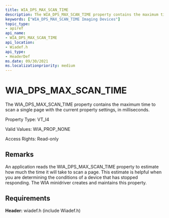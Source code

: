 ```yaml
---
title: WIA_DPS_MAX_SCAN_TIME
description: The WIA_DPS_MAX_SCAN_TIME property contains the maximum time to scan a single page with the current property settings, in milliseconds.
keywords: ["WIA_DPS_MAX_SCAN_TIME Imaging Devices"]
topic_type:
- apiref
api_name:
- WIA_DPS_MAX_SCAN_TIME
api_location:
- Wiadef.h
api_type:
- HeaderDef
ms.date: 09/30/2021
ms.localizationpriority: medium
---
```


# WIA_DPS_MAX_SCAN_TIME

The WIA_DPS_MAX_SCAN_TIME property contains the maximum time to scan a single page with the current property settings, in milliseconds.

Property Type: VT_I4

Valid Values: WIA_PROP_NONE

Access Rights: Read-only

## Remarks

An application reads the WIA_DPS_MAX_SCAN_TIME property to estimate how much the time it will take to scan a page. This estimate is helpful when you are determining the conditions of a device that has stopped responding. The WIA minidriver creates and maintains this property.

## Requirements

**Header:** wiadef.h (include Wiadef.h)
